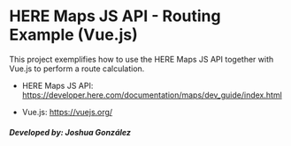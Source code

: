 # HERE Maps JS API - Routing Example (Vue.js)

This project exemplifies how to use the HERE Maps JS API together with Vue.js to perform a route calculation.

- HERE Maps JS API: https://developer.here.com/documentation/maps/dev_guide/index.html
  
- Vue.js: https://vuejs.org/


##### Developed by: Joshua González